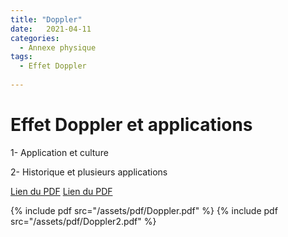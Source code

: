 ```yaml
---
title: "Doppler"
date:   2021-04-11
categories:
  - Annexe physique
tags:
  - Effet Doppler
  
---
```


# Effet Doppler et applications

1- Application et culture 

2- Historique et plusieurs applications

[Lien du PDF](/assets/pdf/Doppler.pdf)
[Lien du PDF](/assets/pdf/Doppler2.pdf)

{% include pdf src="/assets/pdf/Doppler.pdf" %}
{% include pdf src="/assets/pdf/Doppler2.pdf" %}
